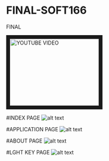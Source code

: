 # FINAL-SOFT166
FINAL

<a href="https://youtu.be/jV8JSsFS59E
" target="_blank"><img src="https://i.ibb.co/JqPvrfY/Capture-IE2.png" 
alt="YOUTUBE VIDEO" width="240" height="180" border="10" /></a>

#INDEX PAGE
![alt text](https://i.ibb.co/NmbyQdm/Capture-IE1.png "INDEX PAGE")

#APPLICATION PAGE
![alt text]( https://i.ibb.co/JqPvrfY/Capture-IE2.png "APPLICATION PAGE")

#ABOUT PAGE
![alt text](https://i.ibb.co/ZKTzLRQ/Capture-IE3.png "ABOUT PAGE")

#LGHT KEY PAGE
![alt text](https://i.ibb.co/pXjnH1P/Capture-IE4.png "LIGHT KEY PAGE")


